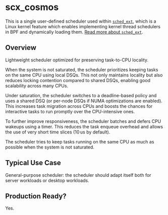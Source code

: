 # scx_cosmos

This is a single user-defined scheduler used within [`sched_ext`](https://github.com/sched-ext/scx/tree/main), which is a Linux kernel feature which enables implementing kernel thread schedulers in BPF and dynamically loading them. [Read more about `sched_ext`](https://github.com/sched-ext/scx/tree/main).

## Overview

Lightweight scheduler optimized for preserving task-to-CPU locality.

When the system is not saturated, the scheduler prioritizes keeping tasks
on the same CPU using local DSQs. This not only maintains locality but also
reduces locking contention compared to shared DSQs, enabling good
scalability across many CPUs.

Under saturation, the scheduler switches to a deadline-based policy and
uses a shared DSQ (or per-node DSQs if NUMA optimizations are enabled).
This increases task migration across CPUs and boosts the chances for
interactive tasks to run promptly over the CPU-intensive ones.

To further improve responsiveness, the scheduler batches and defers CPU
wakeups using a timer. This reduces the task enqueue overhead and allows
the use of very short time slices (10 us by default).

The scheduler tries to keep tasks running on the same CPU as much as
possible when the system is not saturated.

## Typical Use Case

General-purpose scheduler: the scheduler should adapt itself both for
server workloads or desktop workloads.

## Production Ready?

Yes.
